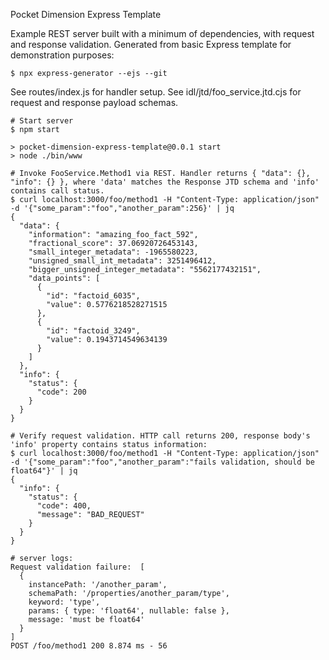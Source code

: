 Pocket Dimension Express Template

Example REST server built with a minimum of dependencies, with request and response validation. Generated from basic Express template for demonstration purposes:

```
$ npx express-generator --ejs --git
```

See routes/index.js for handler setup.
See idl/jtd/foo_service.jtd.cjs for request and response payload schemas.

```
# Start server
$ npm start

> pocket-dimension-express-template@0.0.1 start
> node ./bin/www
```

```
# Invoke FooService.Method1 via REST. Handler returns { "data": {}, "info": {} }, where 'data' matches the Response JTD schema and 'info' contains call status.
$ curl localhost:3000/foo/method1 -H "Content-Type: application/json" -d '{"some_param":"foo","another_param":256}' | jq
{
  "data": {
    "information": "amazing_foo_fact_592",
    "fractional_score": 37.06920726453143,
    "small_integer_metadata": -1965580223,
    "unsigned_small_int_metadata": 3251496412,
    "bigger_unsigned_integer_metadata": "5562177432151",
    "data_points": [
      {
        "id": "factoid_6035",
        "value": 0.5776218528271515
      },
      {
        "id": "factoid_3249",
        "value": 0.1943714549634139
      }
    ]
  },
  "info": {
    "status": {
      "code": 200
    }
  }
}
```

```
# Verify request validation. HTTP call returns 200, response body's 'info' property contains status information:
$ curl localhost:3000/foo/method1 -H "Content-Type: application/json" -d '{"some_param":"foo","another_param":"fails validation, should be float64"}' | jq
{
  "info": {
    "status": {
      "code": 400,
      "message": "BAD_REQUEST"
    }
  }
}

# server logs:
Request validation failure:  [
  {
    instancePath: '/another_param',
    schemaPath: '/properties/another_param/type',
    keyword: 'type',
    params: { type: 'float64', nullable: false },
    message: 'must be float64'
  }
]
POST /foo/method1 200 8.874 ms - 56
```
